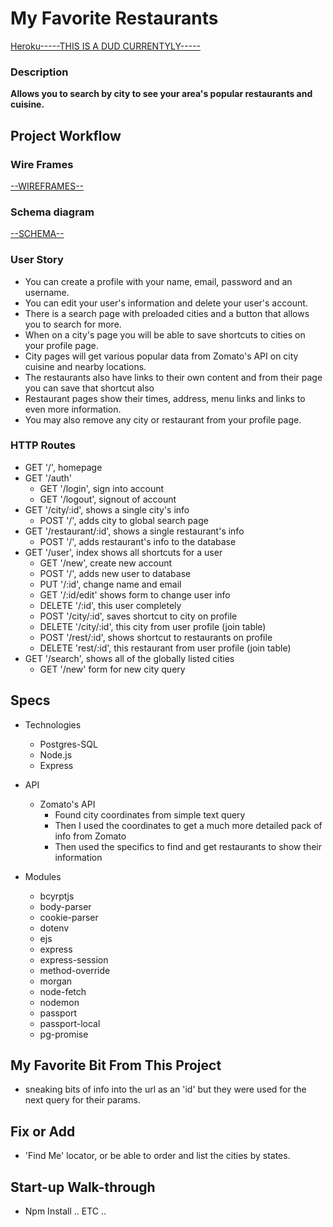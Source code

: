 # My Favorite Restaurants

<a href="#">Heroku-----THIS IS A DUD CURRENTYLY-----</a>

### Description

**Allows you to search by city to see your area's popular restaurants and cuisine.**

## Project Workflow
### Wire Frames
<a href=/README/wireframes.md>--WIREFRAMES--</a>

### Schema diagram
<a href=/README/schema.md>--SCHEMA--</a>

### User Story

- You can create a profile with your name, email, password and an username. 
- You can edit your user's information and delete your user's account. 
- There is a search page with preloaded cities and a button that allows you to search for more.
- When on a city's page you will be able to save shortcuts to cities on your profile page.
- City pages will get various popular data from Zomato's API on city cuisine and nearby locations.
- The restaurants also have links to their own content and from their page you can save that shortcut also
- Restaurant pages show their times, address, menu links and links to even more information.
- You may also remove any city or restaurant from your profile page.

### HTTP Routes

- GET '/', homepage
- GET '/auth'
    - GET '/login', sign into account
    - GET '/logout', signout of account
- GET '/city/:id', shows a single city's info
    - POST '/', adds city to global search page
- GET '/restaurant/:id', shows a single restaurant's info
    - POST '/', adds restaurant's info to the database
- GET '/user', index shows all shortcuts for a user
    - GET '/new', create new account
    - POST '/', adds new user to database
    - PUT '/:id', change name and email
    - GET '/:id/edit' shows form to change user info
    - DELETE '/:id', this user completely
    - POST '/city/:id', saves shortcut to city on profile
    - DELETE '/city/:id', this city from user profile (join table)
    - POST '/rest/:id', shows shortcut to restaurants on profile
    - DELETE 'rest/:id', this restaurant from user profile (join table)
- GET '/search', shows all of the globally listed cities
    - GET '/new' form for new city query
    

## Specs

- Technologies
    - Postgres-SQL
    - Node.js
    - Express

- API
    - Zomato's API
        - Found city coordinates from simple text query
        - Then I used the coordinates to get a much more detailed pack of info from Zomato
        - Then used the specifics to find and get restaurants to show their information

- Modules
    - bcyrptjs
    - body-parser
    - cookie-parser
    - dotenv
    - ejs
    - express
    - express-session
    - method-override
    - morgan
    - node-fetch
    - nodemon
    - passport
    - passport-local
    - pg-promise

## My Favorite Bit From This Project

- sneaking bits of info into the url as an 'id' but they were used for the next query for their params.

## Fix or Add

- 'Find Me' locator, or be able to order and list the cities by states.

## Start-up Walk-through

- Npm Install .. ETC ..
